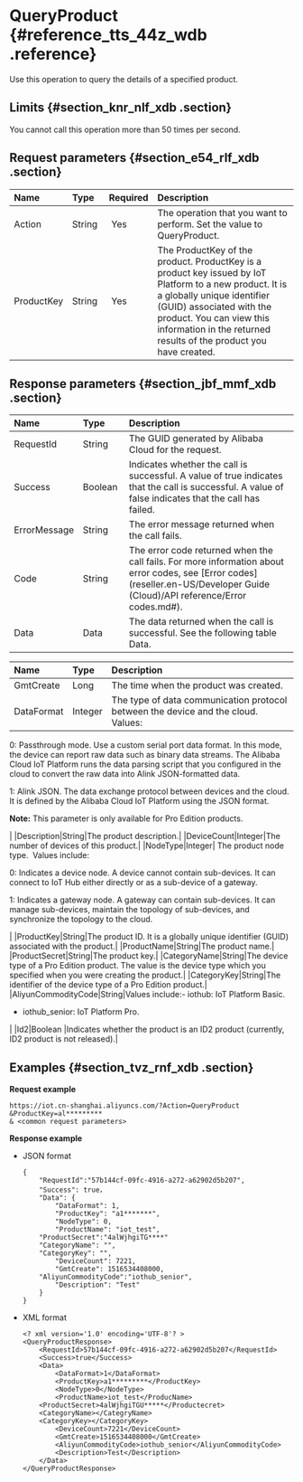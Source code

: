 # QueryProduct {#reference_tts_44z_wdb .reference}

Use this operation to query the details of a specified product.

## Limits {#section_knr_nlf_xdb .section}

You cannot call this operation more than 50 times per second.

## Request parameters {#section_e54_rlf_xdb .section}

|Name|Type|Required|Description|
|:---|:---|:-------|:----------|
|Action |String | Yes|The operation that you want to perform. Set the value to QueryProduct.|
|ProductKey|String | Yes|The ProductKey of the product. ProductKey is a product key issued by IoT Platform to a new product. It is a globally unique identifier \(GUID\) associated with the product. You can view this information in the returned results of the product you have created.|

## Response parameters {#section_jbf_mmf_xdb .section}

|Name |Type|Description|
|:----|:---|:----------|
|RequestId|String|The GUID generated by Alibaba Cloud for the request.|
|Success|Boolean |Indicates whether the call is successful. A value of true indicates that the call is successful. A value of false indicates that the call has failed. |
|ErrorMessage|String|The error message returned when the call fails.|
|Code|String|The error code returned when the call fails. For more information about error codes, see [Error codes](reseller.en-US/Developer Guide (Cloud)/API reference/Error codes.md#).|
|Data|Data|The data returned when the call is successful. See the following table Data.|

|Name |Type|Description|
|:----|:---|:----------|
|GmtCreate|Long|The time when the product was created.|
|DataFormat|Integer| The type of data communication protocol between the device and the cloud.  Values: 

 0: Passthrough mode. Use a custom serial port data format. In this mode, the device can report raw data such as binary data streams. The Alibaba Cloud IoT Platform runs the data parsing script that you configured in the cloud to convert the raw data into Alink JSON-formatted data.

 1: Alink JSON. The data exchange protocol between devices and the cloud. It is defined by the Alibaba Cloud IoT Platform using the JSON format.

 **Note:** This parameter is only available for Pro Edition products.

 |
|Description|String|The product description.|
|DeviceCount|Integer|The number of devices of this product.|
|NodeType|Integer| The product node type.  Values include: 

 0: Indicates a device node. A device cannot contain sub-devices. It can connect to IoT Hub either directly or as a sub-device of a gateway.

 1: Indicates a gateway node. A gateway can contain sub-devices. It can manage sub-devices, maintain the topology of sub-devices, and synchronize the topology to the cloud.

 |
|ProductKey|String|The product ID. It is a globally unique identifier \(GUID\) associated with the product.|
|ProductName|String|The product name.|
|ProductSecret|String|The product key.|
|CategoryName|String|The device type of a Pro Edition product. The value is the device type which you specified when you were creating the product.|
|CategoryKey|String|The identifier of the device type of a Pro Edition product.|
|AliyunCommodityCode|String|Values include:-   iothub: IoT Platform Basic.
-   iothub\_senior: IoT Platform Pro.

|
|Id2|Boolean |Indicates whether the product is an ID2 product \(currently, ID2 product is not released\).|

## Examples {#section_tvz_rnf_xdb .section}

**Request example**

```
https://iot.cn-shanghai.aliyuncs.com/?Action=QueryProduct
&ProductKey=al*********
& <common request parameters>
```

**Response example**

-   JSON format

    ```
    {
        "RequestId":"57b144cf-09fc-4916-a272-a62902d5b207",
        "Success": true，
        "Data": {
            "DataFormat": 1,
            "ProductKey": "a1*******",
            "NodeType": 0,
            "ProductName": "iot_test",
    	"ProductSecret":"4alWjhgiTG****"
    	"CategoryName": "",
    	"CategoryKey": "",
            "DeviceCount": 7221,
            "GmtCreate": 1516534408000,
    	"AliyunCommodityCode":"iothub_senior",
            "Description": "Test"
        }
    }
    ```

-   XML format

    ```
    <? xml version='1.0' encoding='UTF-8'? >
    <QueryProductResponse>
        <RequestId>57b144cf-09fc-4916-a272-a62902d5b207</RequestId>
        <Success>true</Success>
        <Data>
            <DataFormat>1</DataFormat>
            <ProductKey>a1*********</ProductKey>
            <NodeType>0</NodeType>
            <ProductName>iot_test</ProducName>
    	<ProductSecret>4alWjhgiTGU*****</Productecret>
    	<CategoryName></CategryName>
    	<CategoryKey></CategoryKey>
            <DeviceCount>7221</DeviceCount>
            <GmtCreate>1516534408000</GmtCreate>
            <AliyunCommodityCode>iothub_senior</AliyunCommodityCode>
            <Description>Test</Description>
        </Data>
    </QueryProductResponse>
    ```


